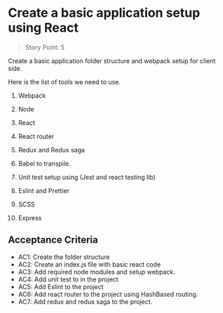 # Create a basic application setup using React

> Story Point: 5

Create a basic application folder structure and webpack setup for client side.  

Here is the list of tools we need to use.

1. Webpack

2. Node

3. React

4. React router

5. Redux and Redux saga

6. Babel to transpile.

7. Unit test setup using (Jest and react testing lib)

8. Eslint and Prettier

9. SCSS

10. Express

## Acceptance Criteria

- AC1: Create the folder structure
- AC2: Create an index.js file with basic react code
- AC3: Add required node modules and setup webpack.
- AC4: Add unit test to in the project
- AC5: Add Eslint to the project
- AC6: Add react router to the project using HashBased routing.
- AC7: Add redux and redux saga to the project.

